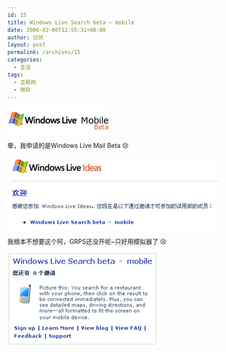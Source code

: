 ```yaml
---
id: 15
title: Windows Live Search beta – mobile
date: 2006-02-06T12:55:31+00:00
author: 愆伏
layout: post
permalink: /archives/15
categories:
  - 生活
tags:
  - 互联网
  - 微软
---
```

<a href="/wp-content/uploads/200602/06_130343_winlive.mobilebeta.logo.gif" target="_blank"><img src="/wp-content/uploads/200602/06_130343_winlive.mobilebeta.logo.gif" alt="/wp-content/uploads/200602/06_130343_winlive.mobilebeta.logo.gif" /></a>
  
晕，我申请的是Windows Live Mail Beta :cry: 

<a href="/wp-content/uploads/200602/06_130052_live_top.gif" target="_blank"><img src="/wp-content/uploads/200602/06_130052_live_top.gif" alt="/wp-content/uploads/200602/06_130052_live_top.gif" /></a>

我根本不想要这个阿，GRPS还没开呢~只好用模拟器了 :cry: 

<a href="/wp-content/uploads/200602/06_130226_live_buttom.gif" target="_blank"><img src="/wp-content/uploads/200602/06_130226_live_buttom.gif" alt="/wp-content/uploads/200602/06_130226_live_buttom.gif" /></a>